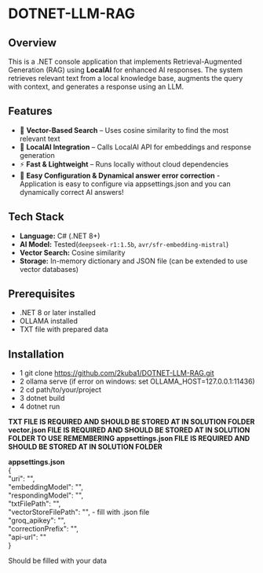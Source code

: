# DOTNET-LLM-RAG

## Overview
This is a .NET console application that implements Retrieval-Augmented Generation (RAG) using **LocalAI** for enhanced AI responses. The system retrieves relevant text from a local knowledge base, augments the query with context, and generates a response using an LLM.

## Features
- 🧠 **Vector-Based Search** – Uses cosine similarity to find the most relevant text  
- 🤖 **LocalAI Integration** – Calls LocalAI API for embeddings and response generation  
- ⚡ **Fast & Lightweight** – Runs locally without cloud dependencies
- 💉 **Easy Configuration & Dynamical answer error correction** - Application is easy to configure via appsettings.json and you can dynamically correct AI answers!

## Tech Stack
- **Language:** C# (.NET 8+)  
- **AI Model:** Tested(`deepseek-r1:1.5b`, `avr/sfr-embedding-mistral`)  
- **Vector Search:** Cosine similarity  
- **Storage:** In-memory dictionary and JSON file (can be extended to use vector databases)  

## Prerequisites
- .NET 8 or later installed
- OLLAMA installed
- TXT file with prepared data

## Installation
- 1 git clone https://github.com/2kuba1/DOTNET-LLM-RAG.git
- 2 ollama serve (if error on windows: set OLLAMA_HOST=127.0.0.1:11436)
- 2 cd path/to/your/project
- 3 dotnet build
- 4 dotnet run


**TXT FILE IS REQUIRED AND SHOULD BE STORED AT IN SOLUTION FOLDER** <br />
**vector.json FILE IS REQUIRED AND SHOULD BE STORED AT IN SOLUTION FOLDER TO USE REMEMBERING**
**appsettings.json FILE IS REQUIRED AND SHOULD BE STORED AT IN SOLUTION FOLDER**


**appsettings.json** <br/>
{ <br/>
   "uri": "",<br/>
   "embeddingModel": "",<br/>
   "respondingModel": "",<br/>
   "txtFilePath": "",<br/>
   "vectorStoreFilePath": "", - fill with .json file <br/>
   "groq_apikey": "", <br/>
   "correctionPrefix": "", <br/>
   "api-url": "" <br/>
 }

Should be filled with your data
